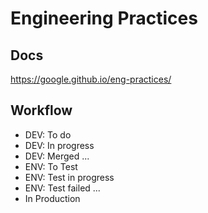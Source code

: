 
# Engineering Practices 

## Docs

https://google.github.io/eng-practices/

## Workflow

- DEV: To do
- DEV: In progress
- DEV: Merged
...
- ENV: To Test
- ENV: Test in progress
- ENV: Test failed
...
- In Production